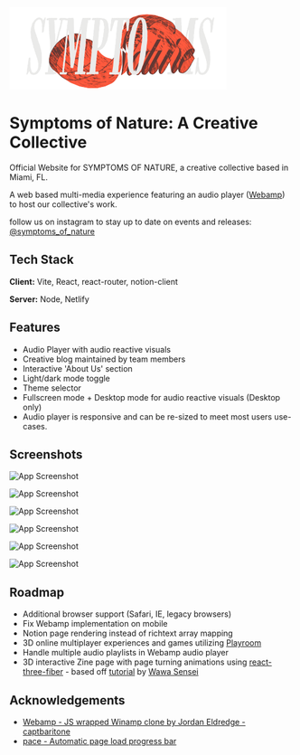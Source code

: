 
![Logo](https://raw.githubusercontent.com/elliottsaruski/symptoms-of-nature-website/9bcdc649fa9885add91c8f50506c2298d9c0569f/src/assets/logos/SON_LOGO_darkmode_Custom.png)
# Symptoms of Nature: A Creative Collective

Official Website for SYMPTOMS OF NATURE, a creative collective based in Miami, FL.

A web based multi-media experience featuring an audio player ([Webamp](https://github.com/captbaritone/webamp)) to host our collective's work.

follow us on instagram to stay up to date on events and releases: [@symptoms_of_nature](https://www.instagram.com/symptoms_of_nature/)




## Tech Stack

**Client:** Vite, React, react-router, notion-client

**Server:** Node, Netlify


## Features

- Audio Player with audio reactive visuals
- Creative blog maintained by team members
- Interactive 'About Us' section
- Light/dark mode toggle
- Theme selector
- Fullscreen mode + Desktop mode for audio reactive visuals (Desktop only)
- Audio player is responsive and can be re-sized to meet most users use-cases.


## Screenshots

![App Screenshot](https://res.cloudinary.com/elliott-dev/image/upload/v1724083764/Screenshot_2024-08-19_120514_w8rgzf.png)

![App Screenshot](https://res.cloudinary.com/elliott-dev/image/upload/v1724083979/Screenshot_2024-08-19_121036_wkhuq4.png)

![App Screenshot](https://res.cloudinary.com/elliott-dev/image/upload/v1724083981/Screenshot_2024-08-19_121238_cmfkm9.png)

![App Screenshot](https://res.cloudinary.com/elliott-dev/image/upload/v1724083979/Screenshot_2024-08-19_121024_sdyy53.png)

![App Screenshot](https://res.cloudinary.com/elliott-dev/image/upload/v1724083978/Screenshot_2024-08-19_120956_oq5qjd.png)

![App Screenshot](https://res.cloudinary.com/elliott-dev/image/upload/v1724083980/Screenshot_2024-08-19_121116_bdqqzt.png)
## Roadmap

- Additional browser support (Safari, IE, legacy browsers)
- Fix Webamp implementation on mobile
- Notion page rendering instead of richtext array mapping
- 3D online multiplayer experiences and games utilizing [Playroom](https://joinplayroom.com/)
- Handle multiple audio playlists in Webamp audio player
- 3D interactive Zine page with page turning animations using [react-three-fiber](https://r3f.docs.pmnd.rs/getting-started/introduction) - based off [tutorial](https://www.youtube.com/watch?v=b7a_Y1Ja6js&t=5s) by [Wawa Sensei](https://www.youtube.com/@WawaSensei)


## Acknowledgements

 - [Webamp - JS wrapped Winamp clone by Jordan Eldredge - captbaritone](https://github.com/captbaritone/webamp)
 - [pace - Automatic page load progress bar](https://codebyzach.github.io/pace/)


